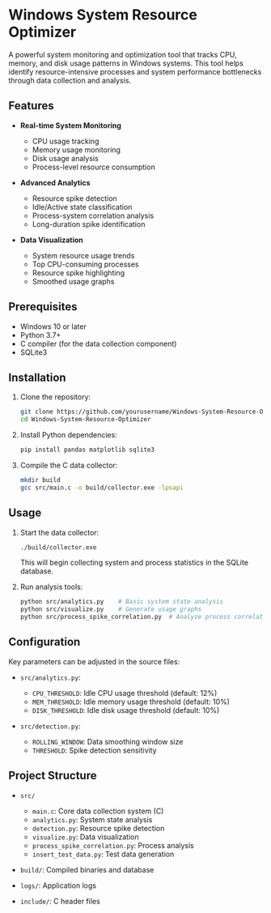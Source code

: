 # Windows System Resource Optimizer

A powerful system monitoring and optimization tool that tracks CPU, memory, and disk usage patterns in Windows systems. This tool helps identify resource-intensive processes and system performance bottlenecks through data collection and analysis.

## Features

- **Real-time System Monitoring**
  - CPU usage tracking
  - Memory usage monitoring
  - Disk usage analysis
  - Process-level resource consumption

- **Advanced Analytics**
  - Resource spike detection
  - Idle/Active state classification
  - Process-system correlation analysis
  - Long-duration spike identification

- **Data Visualization**
  - System resource usage trends
  - Top CPU-consuming processes
  - Resource spike highlighting
  - Smoothed usage graphs

## Prerequisites

- Windows 10 or later
- Python 3.7+
- C compiler (for the data collection component)
- SQLite3

## Installation

1. Clone the repository:
   ```bash
   git clone https://github.com/yourusername/Windows-System-Resource-Optimizer.git
   cd Windows-System-Resource-Optimizer
   ```

2. Install Python dependencies:
   ```bash
   pip install pandas matplotlib sqlite3
   ```

3. Compile the C data collector:
   ```bash
   mkdir build
   gcc src/main.c -o build/collector.exe -lpsapi
   ```

## Usage

1. Start the data collector:
   ```bash
   ./build/collector.exe
   ```
   This will begin collecting system and process statistics in the SQLite database.

2. Run analysis tools:
   ```bash
   python src/analytics.py    # Basic system state analysis
   python src/visualize.py    # Generate usage graphs
   python src/process_spike_correlation.py  # Analyze process correlations
   ```

## Configuration

Key parameters can be adjusted in the source files:

- `src/analytics.py`:
  - `CPU_THRESHOLD`: Idle CPU usage threshold (default: 12%)
  - `MEM_THRESHOLD`: Idle memory usage threshold (default: 10%)
  - `DISK_THRESHOLD`: Idle disk usage threshold (default: 10%)

- `src/detection.py`:
  - `ROLLING_WINDOW`: Data smoothing window size
  - `THRESHOLD`: Spike detection sensitivity

## Project Structure

- `src/`
  - `main.c`: Core data collection system (C)
  - `analytics.py`: System state analysis
  - `detection.py`: Resource spike detection
  - `visualize.py`: Data visualization
  - `process_spike_correlation.py`: Process analysis
  - `insert_test_data.py`: Test data generation

- `build/`: Compiled binaries and database
- `logs/`: Application logs
- `include/`: C header files
